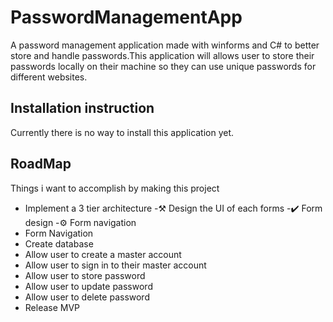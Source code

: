 # PasswordManagementApp
A password management application made with winforms and C# to better store and handle passwords.This application will allows user to store their passwords locally on their machine so they can use unique passwords for different websites.



## Installation instruction
Currently there is no way to install this application yet.


## RoadMap

Things i want to accomplish by making this project
- Implement a 3 tier architecture
-⚒️ Design the UI of each forms
    -✔️ Form design
    -⚙️ Form navigation
- Form Navigation
- Create database
- Allow user to create a master account
- Allow user to sign in to their master account
- Allow user to store password
- Allow user to update password
- Allow user to delete password
- Release MVP
